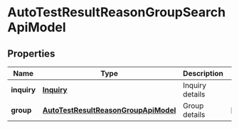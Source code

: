 
# AutoTestResultReasonGroupSearchApiModel

## Properties
| Name | Type | Description | Notes |
| ------------ | ------------- | ------------- | ------------- |
| **inquiry** | [**Inquiry**](Inquiry.md) | Inquiry details |  |
| **group** | [**AutoTestResultReasonGroupApiModel**](AutoTestResultReasonGroupApiModel.md) | Group details |  [optional] |



